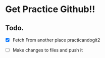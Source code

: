 # Get Practice Github!!

## Todo.

- [x] Fetch From another place practicandogit2
- [ ] Make changes to files and push it


